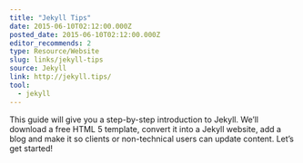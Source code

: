 ```yaml
---
title: "Jekyll Tips"
date: 2015-06-10T02:12:00.000Z
posted_date: 2015-06-10T02:12:00.000Z
editor_recommends: 2
type: Resource/Website
slug: links/jekyll-tips
source: Jekyll
link: http://jekyll.tips/
tool:
  - jekyll
---
```

This guide will give you a step-by-step introduction to Jekyll. We’ll download a free HTML 5 template, convert it into a Jekyll website, add a blog and make it so clients or non-technical users can update content. Let’s get started!




